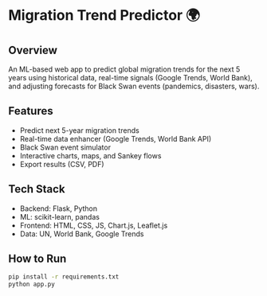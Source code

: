 # Migration Trend Predictor 🌍

## Overview
An ML-based web app to predict global migration trends for the next 5 years 
using historical data, real-time signals (Google Trends, World Bank), and 
adjusting forecasts for Black Swan events (pandemics, disasters, wars).

## Features
- Predict next 5-year migration trends
- Real-time data enhancer (Google Trends, World Bank API)
- Black Swan event simulator
- Interactive charts, maps, and Sankey flows
- Export results (CSV, PDF)

## Tech Stack
- Backend: Flask, Python
- ML: scikit-learn, pandas
- Frontend: HTML, CSS, JS, Chart.js, Leaflet.js
- Data: UN, World Bank, Google Trends

## How to Run
```bash
pip install -r requirements.txt
python app.py
